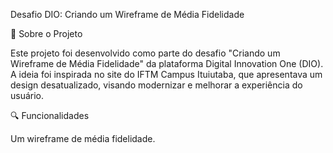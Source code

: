 Desafio DIO: Criando um Wireframe de Média Fidelidade

📌 Sobre o Projeto

Este projeto foi desenvolvido como parte do desafio "Criando um Wireframe de Média Fidelidade" da plataforma Digital Innovation One (DIO). A ideia foi inspirada no site do IFTM Campus Ituiutaba, que apresentava um design desatualizado, visando modernizar e melhorar a experiência do usuário.

🔍 Funcionalidades

Um wireframe de média fidelidade.